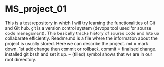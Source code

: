 # MS_project_01
This is a test repository in which I will try learning the functionalities of Git and Git hub.
git is a version control system (devops tool used for sourse code management). This basically tracks history of sourse code and lets us collabarate efficiently.
Readme.md is a file where the information about the project is usually stored. Here we can describe the project.
md = mark down.
1st add change then commit or rollback.
commit = finalised change.
installed git bash and set it up.
~ (tilled) symbol shows that we are in our root direectory.
